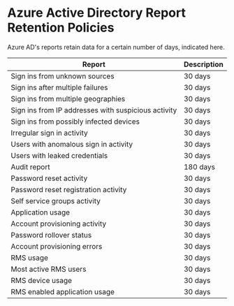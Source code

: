 <properties
	pageTitle="Azure Active Directory Report Retention Policies | Windows Azure"
	description="Retention policies on report data in your Azure Active Directory"
	services="active-directory"
	documentationCenter=""
	authors="kenhoff"
	manager="mbaldwin"
	editor=""/>

<tags
	ms.service="active-directory"
	ms.date="10/02/2015"
	wacn.date=""/>

# Azure Active Directory Report Retention Policies
Azure AD's reports retain data for a certain number of days, indicated here.

<!-- deleted by customization
Report                                                  | Description
------------------------------------------------------- | -----------
Sign ins from unknown sources                           | 30 days
Sign ins after multiple failures                        | 30 days
Sign ins from multiple geographies                      | 30 days
Sign ins from IP addresses with suspicious activity     | 30 days
Sign ins from possibly infected devices                 | 30 days
Irregular sign in activity                              | 30 days
Users with anomalous sign in activity                   | 30 days
Users with leaked credentials                           | 30 days
Audit report                                            | 180 days
Password reset activity (Azure AD)                      | 30 days
Password reset activity (Identity Manager)              | 30 days
Password reset registration activity (Azure AD)         | 30 days
Password reset registration activity (Identity Manager) | 30 days
Self service groups activity (Azure AD)                 | 30 days
Self service groups activity (Identity Manager)         | 30 days
Application usage                                       | 30 days
Account provisioning activity                           | 30 days
Password rollover status                                | 30 days
Account provisioning errors                             | 30 days
RMS usage                                               | 30 days
Most active RMS users                                   | 30 days
RMS device usage                                        | 30 days
RMS enabled application usage                           | 30 days

-->
<!-- keep by customization: begin -->
|	Report												|	Description	|
|	------												|	-----		|
|	Sign ins from unknown sources						|	30 days		|
|	Sign ins after multiple failures					|	30 days		|
|	Sign ins from multiple geographies					|	30 days		|
|	Sign ins from IP addresses with suspicious activity	|	30 days		|
|	Sign ins from possibly infected devices				|	30 days		|
|	Irregular sign in activity							|	30 days		|
|	Users with anomalous sign in activity				|	30 days		|
|	Users with leaked credentials						|	30 days		|
|	Audit report										|	180 days	|
|	Password reset activity								|	30 days		|
|	Password reset registration activity				|	30 days		|
|	Self service groups activity						|	30 days		|
|	Application usage									|	30 days		|
|	Account provisioning activity						|	30 days		|
|	Password rollover status							|	30 days		|
|	Account provisioning errors							|	30 days		|
|	RMS usage											|	30 days		|
|	Most active RMS users								|	30 days		|
|	RMS device usage									|	30 days		|
|	RMS enabled application usage						|	30 days		|
 
<!-- keep by customization: end -->